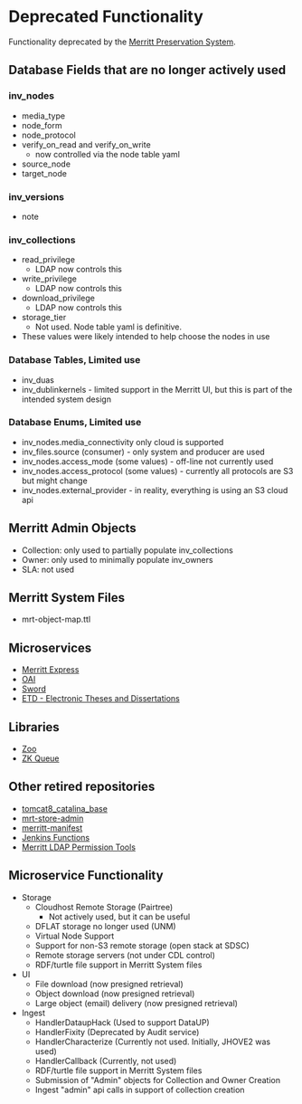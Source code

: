 # Deprecated Functionality

Functionality deprecated by the [Merritt Preservation System](https://github.com/CDLUC3/mrt-doc).

## Database Fields that are no longer actively used

### inv_nodes
- media_type 
- node_form
- node_protocol
- verify_on_read and verify_on_write
  - now controlled via the node table yaml
- source_node
- target_node

### inv_versions
- note 

### inv_collections
- read_privilege 
  - LDAP now controls this
- write_privilege 
  - LDAP now controls this
- download_privilege
  - LDAP now controls this
- storage_tier 
  - Not used.  Node table yaml is definitive.
- These values were likely intended to help choose the nodes in use

### Database Tables, Limited use
- inv_duas
- inv_dublinkernels - limited support in the Merritt UI, but this is part of the intended system design

### Database Enums, Limited use
- inv_nodes.media_connectivity only cloud is supported
- inv_files.source (consumer) - only system and producer are used
- inv_nodes.access_mode (some values) - off-line not currently used
- inv_nodes.access_protocol (some values) - currently all protocols are S3 but might change
- inv_nodes.external_provider - in reality, everything is using an S3 cloud api

## Merritt Admin Objects
- Collection: only used to partially populate inv_collections
- Owner: only used to minimally populate inv_owners
- SLA: not used

## Merritt System Files
- mrt-object-map.ttl 

## Microservices
- [Merritt Express](https://github.com/CDLUC3/mrt-doc/wiki/Merritt-Express-(Archived))
- [OAI](https://github.com/CDLUC3/mrt-oai)
- [Sword](https://github.com/CDLUC3/mrt-sword)
- [ETD - Electronic Theses and Dissertations](https://github.com/CDLUC3/uc3-etds)

## Libraries
- [Zoo](https://github.com/CDLUC3/mrt-zoo)
- [ZK Queue](https://github.com/CDLUC3/cdl-zk-queue)

## Other retired repositories
- [tomcat8_catalina_base](https://github.com/CDLUC3/tomcat8_catalina_base)
- [mrt-store-admin](https://github.com/CDLUC3/mrt-store-admin)
- [merritt-manifest](https://github.com/CDLUC3/merritt-manifest)
- [Jenkins Functions](https://github.com/CDLUC3/mrt-jenkins)
- [Merritt LDAP Permission Tools](https://github.com/CDLUC3/merritt_ldap_tools)


## Microservice Functionality
- Storage
  - Cloudhost Remote Storage (Pairtree)
    - Not actively used, but it can be useful
  - DFLAT storage no longer used (UNM) 
  - Virtual Node Support
  - Support for non-S3 remote storage (open stack at SDSC)
  - Remote storage servers (not under CDL control)
  - RDF/turtle file support in Merritt System files
- UI 
  - File download (now presigned retrieval) 
  - Object download (now presigned retrieval)
  - Large object (email) delivery (now presigned retrieval)
- Ingest
  - HandlerDataupHack (Used to support DataUP)
  - HandlerFixity (Deprecated by Audit service)
  - HandlerCharacterize (Currently not used.  Initially, JHOVE2 was used)
  - HandlerCallback (Currently, not used)
  - RDF/turtle file support in Merritt System files
  - Submission of "Admin" objects for Collection and Owner Creation
  - Ingest "admin" api calls in support of collection creation
